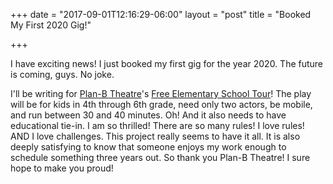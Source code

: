 +++
date = "2017-09-01T12:16:29-06:00"
layout = "post"
title = "Booked My First 2020 Gig!"

+++

I have exciting news! I just booked my first gig for the year 2020. The future is coming, guys. No joke.

I'll be writing for [Plan-B Theatre](http://planbtheatre.org/)'s [Free Elementary School Tour](http://planbtheatre.org/rscm/)! The play will be for kids in 4th through 6th grade, need only two actors, be mobile, and run between 30 and 40 minutes. Oh! And it also needs to have educational tie-in. I am so thrilled! There are so many rules! I love rules! AND I love challenges. This project really seems to have it all. It is also deeply satisfying to know that someone enjoys my work enough to schedule something three years out. So thank you Plan-B Theatre! I sure hope to make you proud!